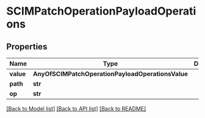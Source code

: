 # SCIMPatchOperationPayloadOperations

## Properties
Name | Type | Description | Notes
------------ | ------------- | ------------- | -------------
**value** | **AnyOfSCIMPatchOperationPayloadOperationsValue** |  | 
**path** | **str** |  | 
**op** | **str** |  | 

[[Back to Model list]](../README.md#documentation-for-models) [[Back to API list]](../README.md#documentation-for-api-endpoints) [[Back to README]](../README.md)

